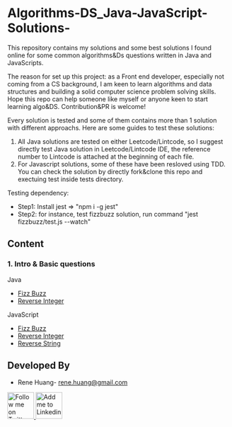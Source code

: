 # Algorithms-DS_Java-JavaScript-Solutions-

This repository contains my solutions and some best solutions I found online for some common algorithms&Ds questions written in Java and JavaScripts.

The reason for set up this project: as a Front end developer, especially not coming from a CS background, I am keen to learn algorithms and data structures and building a solid computer science problem solving skills. Hope this repo can help someone like myself or anyone keen to start learning algo&DS. Contribution&PR is welcome! 

Every solution is tested and some of them contains more than 1 solution with different approachs. Here are some guides to test these solutions:

1. All Java solutions are tested on either Leetcode/Lintcode, so I suggest directly test Java solution in Leetcode/Lintcode IDE, the reference number to Lintcode is attached at the beginning of each file. 
2. For Javascript solutions, some of these have been resloved using TDD. You can check the solution by directly fork&clone this repo and exectuing test inside tests directory.

Testing dependency:
* Step1: Install jest => "npm i -g jest"
* Step2: for instance, test fizzbuzz solution, run command "jest fizzbuzz/test.js --watch"

Content
--------

### 1. Intro & Basic questions

Java
* [Fizz Buzz]()
* [Reverse Integer]()

JavaScript
* [Fizz Buzz]()
* [Reverse Integer]()
* [Reverse String]()


Developed By
------------
* Rene Huang- <rene.huang@gmail.com>

<a href="https://www.instagram.com/hiaroscuro/?hl=en" target="_blank">
  <img alt="Follow me on Twitter" src="https://image.flaticon.com/icons/svg/174/174855.svg" height="60" width="60"/>
</a>
<a href="https://www.linkedin.com/in/rene-huang-09119881/" target="_blank">
  <img alt="Add me to Linkedin" src="https://image.flaticon.com/icons/svg/174/174857.svg" height="60" width="60"/>
</a>



